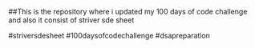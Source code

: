 ##This is the repository where i updated my 100 days of code challenge and also it consist of striver sde sheet



#striversdesheet #100daysofcodechallenge #dsapreparation
